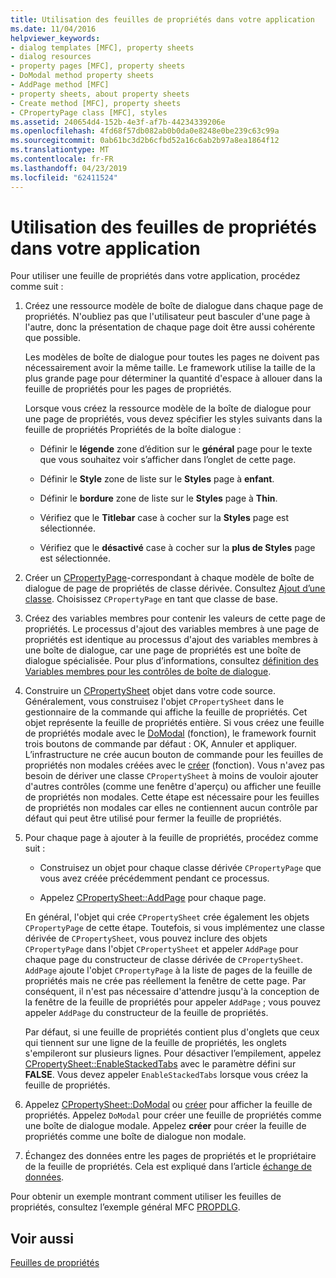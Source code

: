 ```yaml
---
title: Utilisation des feuilles de propriétés dans votre application
ms.date: 11/04/2016
helpviewer_keywords:
- dialog templates [MFC], property sheets
- dialog resources
- property pages [MFC], property sheets
- DoModal method property sheets
- AddPage method [MFC]
- property sheets, about property sheets
- Create method [MFC], property sheets
- CPropertyPage class [MFC], styles
ms.assetid: 240654d4-152b-4e3f-af7b-44234339206e
ms.openlocfilehash: 4fd68f57db082ab0b0da0e8248e0be239c63c99a
ms.sourcegitcommit: 0ab61bc3d2b6cfbd52a16c6ab2b97a8ea1864f12
ms.translationtype: MT
ms.contentlocale: fr-FR
ms.lasthandoff: 04/23/2019
ms.locfileid: "62411524"
---
```

# <a name="using-property-sheets-in-your-application"></a>Utilisation des feuilles de propriétés dans votre application

Pour utiliser une feuille de propriétés dans votre application, procédez comme suit :

1. Créez une ressource modèle de boîte de dialogue dans chaque page de propriétés. N'oubliez pas que l'utilisateur peut basculer d'une page à l'autre, donc la présentation de chaque page doit être aussi cohérente que possible.

   Les modèles de boîte de dialogue pour toutes les pages ne doivent pas nécessairement avoir la même taille. Le framework utilise la taille de la plus grande page pour déterminer la quantité d'espace à allouer dans la feuille de propriétés pour les pages de propriétés.

   Lorsque vous créez la ressource modèle de la boîte de dialogue pour une page de propriétés, vous devez spécifier les styles suivants dans la feuille de propriétés Propriétés de la boîte dialogue :

   - Définir le **légende** zone d’édition sur le **général** page pour le texte que vous souhaitez voir s’afficher dans l’onglet de cette page.

   - Définir le **Style** zone de liste sur le **Styles** page à **enfant**.

   - Définir le **bordure** zone de liste sur le **Styles** page à **Thin**.

   - Vérifiez que le **Titlebar** case à cocher sur la **Styles** page est sélectionnée.

   - Vérifiez que le **désactivé** case à cocher sur la **plus de Styles** page est sélectionnée.

1. Créer un [CPropertyPage](../mfc/reference/cpropertypage-class.md)-correspondant à chaque modèle de boîte de dialogue de page de propriétés de classe dérivée. Consultez [Ajout d’une classe](../ide/adding-a-class-visual-cpp.md). Choisissez `CPropertyPage` en tant que classe de base.

1. Créez des variables membres pour contenir les valeurs de cette page de propriétés. Le processus d'ajout des variables membres à une page de propriétés est identique au processus d'ajout des variables membres à une boîte de dialogue, car une page de propriétés est une boîte de dialogue spécialisée. Pour plus d’informations, consultez [définition des Variables membres pour les contrôles de boîte de dialogue](../windows/defining-member-variables-for-dialog-controls.md).

1. Construire un [CPropertySheet](../mfc/reference/cpropertysheet-class.md) objet dans votre code source. Généralement, vous construisez l'objet `CPropertySheet` dans le gestionnaire de la commande qui affiche la feuille de propriétés. Cet objet représente la feuille de propriétés entière. Si vous créez une feuille de propriétés modale avec le [DoModal](../mfc/reference/cpropertysheet-class.md#domodal) (fonction), le framework fournit trois boutons de commande par défaut : OK, Annuler et appliquer. L’infrastructure ne crée aucun bouton de commande pour les feuilles de propriétés non modales créées avec le [créer](../mfc/reference/cpropertysheet-class.md#create) (fonction). Vous n'avez pas besoin de dériver une classe `CPropertySheet` à moins de vouloir ajouter d'autres contrôles (comme une fenêtre d'aperçu) ou afficher une feuille de propriétés non modales. Cette étape est nécessaire pour les feuilles de propriétés non modales car elles ne contiennent aucun contrôle par défaut qui peut être utilisé pour fermer la feuille de propriétés.

1. Pour chaque page à ajouter à la feuille de propriétés, procédez comme suit :

   - Construisez un objet pour chaque classe dérivée `CPropertyPage` que vous avez créée précédemment pendant ce processus.

   - Appelez [CPropertySheet::AddPage](../mfc/reference/cpropertysheet-class.md#addpage) pour chaque page.

   En général, l'objet qui crée `CPropertySheet` crée également les objets `CPropertyPage` de cette étape. Toutefois, si vous implémentez une classe dérivée de `CPropertySheet`, vous pouvez inclure des objets `CPropertyPage` dans l'objet `CPropertySheet` et appeler `AddPage` pour chaque page du constructeur de classe dérivée de `CPropertySheet`. `AddPage` ajoute l'objet `CPropertyPage` à la liste de pages de la feuille de propriétés mais ne crée pas réellement la fenêtre de cette page. Par conséquent, il n'est pas nécessaire d'attendre jusqu'à la conception de la fenêtre de la feuille de propriétés pour appeler `AddPage` ; vous pouvez appeler `AddPage` du constructeur de la feuille de propriétés.

   Par défaut, si une feuille de propriétés contient plus d'onglets que ceux qui tiennent sur une ligne de la feuille de propriétés, les onglets s'empileront sur plusieurs lignes. Pour désactiver l’empilement, appelez [CPropertySheet::EnableStackedTabs](../mfc/reference/cpropertysheet-class.md#enablestackedtabs) avec le paramètre défini sur **FALSE**. Vous devez appeler `EnableStackedTabs` lorsque vous créez la feuille de propriétés.

1. Appelez [CPropertySheet::DoModal](../mfc/reference/cpropertysheet-class.md#domodal) ou [créer](../mfc/reference/cpropertysheet-class.md#create) pour afficher la feuille de propriétés. Appelez `DoModal` pour créer une feuille de propriétés comme une boîte de dialogue modale. Appelez **créer** pour créer la feuille de propriétés comme une boîte de dialogue non modale.

1. Échangez des données entre les pages de propriétés et le propriétaire de la feuille de propriétés. Cela est expliqué dans l’article [échange de données](../mfc/exchanging-data.md).

Pour obtenir un exemple montrant comment utiliser les feuilles de propriétés, consultez l’exemple général MFC [PROPDLG](../overview/visual-cpp-samples.md).

## <a name="see-also"></a>Voir aussi

[Feuilles de propriétés](../mfc/property-sheets-mfc.md)

